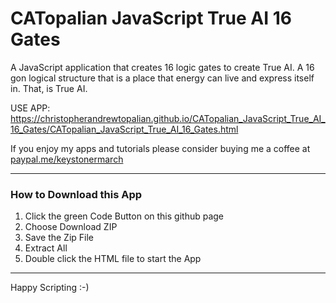 # CATopalian JavaScript True AI 16 Gates
A JavaScript application that creates 16 logic gates to create True AI. A 16 gon logical structure that is a place that energy can live and express itself in. That, is True AI.  

USE APP: https://christopherandrewtopalian.github.io/CATopalian_JavaScript_True_AI_16_Gates/CATopalian_JavaScript_True_AI_16_Gates.html

If you enjoy my apps and tutorials please consider buying me a coffee at [paypal.me/keystonermarch](https://www.paypal.com/paypalme/keystonermarch)

---

### How to Download this App
1. Click the green Code Button on this github page
2. Choose Download ZIP
3. Save the Zip File
4. Extract All
5. Double click the HTML file to start the App

---

Happy Scripting :-)

